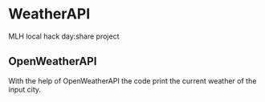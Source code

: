 # WeatherAPI
MLH local hack day:share project 
## OpenWeatherAPI

With the help of OpenWeatherAPI the code print the current weather of the input city.

